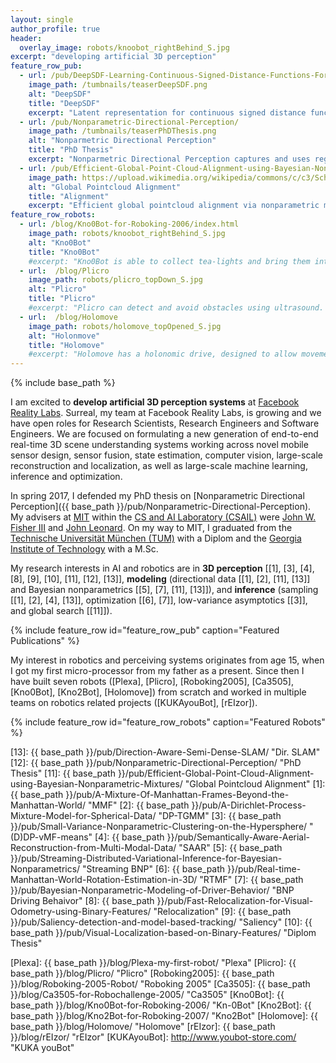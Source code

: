 ```yaml
---
layout: single
author_profile: true
header:
  overlay_image: robots/knoobot_rightBehind_S.jpg
excerpt: "developing artificial 3D perception"
feature_row_pub:
  - url: /pub/DeepSDF-Learning-Continuous-Signed-Distance-Functions-For-Shape-Representation/
    image_path: /tumbnails/teaserDeepSDF.png
    alt: "DeepSDF"
    title: "DeepSDF"
    excerpt: "Latent representation for continuous signed distance functions to represent 3D shapes."
  - url: /pub/Nonparametric-Directional-Perception/
    image_path: /tumbnails/teaserPhDThesis.png
    alt: "Nonparmetric Directional Perception"
    title: "PhD Thesis"
    excerpt: "Nonparmetric Directional Perception captures and uses regularities of man-made environments revealed in their surface normal distribution."
  - url: /pub/Efficient-Global-Point-Cloud-Alignment-using-Bayesian-Nonparametric-Mixtures/
    image_path: https://upload.wikimedia.org/wikipedia/commons/c/c3/Schlegel_wireframe_600-cell_vertex-centered.png
    alt: "Global Pointcloud Alignment"
    title: "Alignment"
    excerpt: "Efficient global pointcloud alignment via nonparametric mixtures and branch-and-bound search over rotation and translation space."
feature_row_robots:
  - url: /blog/Kno0Bot-for-Roboking-2006/index.html
    image_path: robots/knoobot_rightBehind_S.jpg
    alt: "Kno0Bot"
    title: "Kno0Bot"
    #excerpt: "Kno0Bot is able to collect tea-lights and bring them into its home base as well as to follow lines."
  - url:  /blog/Plicro
    image_path: robots/plicro_topDown_S.jpg
    alt: "Plicro"
    title: "Plicro"
    #excerpt: "Plicro can detect and avoid obstacles using ultrasound. This was my second robot."
  - url:  /blog/Holomove
    image_path: robots/holomove_topOpened_S.jpg
    alt: "Holonmove"
    title: "Holomove"
    #excerpt: "Holomove has a holonomic drive, designed to allow movement in any direction without having to rotate."
---
```

{% include base_path %}

I am excited to **develop artificial 3D perception systems** at
[Facebook Reality Labs](https://www.oculus.com/research/). 
Surreal, my team at Facebook Reality Labs, is growing and we have open roles for
Research Scientists, Research Engineers and Software Engineers. We are focused
on formulating a new generation of end-to-end real-time 3D scene understanding
systems working across novel mobile sensor design, sensor fusion, state
estimation, computer vision, large-scale reconstruction and localization, as
well as large-scale machine learning, inference and optimization.

In spring 2017, I defended my PhD thesis on [Nonparametric Directional Perception]({{ base_path }}/pub/Nonparametric-Directional-Perception). 
My advisers at [MIT](http://www.mit.edu/) 
within the [CS and AI Laboratory (CSAIL)](http://www.csail.mit.edu/)
were [John W. Fisher III](http://people.csail.mit.edu/fisher/)
and [John Leonard](http://groups.csail.mit.edu/marine/wiki/index.php?title=Main_Page#Prof_John_J_Leonard).
On my way to MIT, I graduated from the [Technische Universität München (TUM)](http://www.tum.de) with a Diplom and the [Georgia Institute of Technology](http://www.gatech.edu/) with a
M.Sc. 

[comment]: <> (I am very grateful for the many friends, advisors and my family which support me on this journey.)
[comment]: <> (### developing artificial 3D perception)

My research interests in AI and robotics are in **3D perception** [[1], [3], [4], [8], [9], [10], [11], [12], [13]], 
**modeling** (directional data [[1], [2], [11], [13]] and Bayesian nonparametrics [[5], [7], [11], [13]]), 
and **inference** (sampling [[1], [2], [4], [13]], optimization [[6],
[7]], low-variance asymptotics [[3]], and global search [[11]]). 

{% include feature_row id="feature_row_pub" caption="Featured Publications" %}

My interest in robotics and perceiving systems originates from age 15, when
I got my first micro-processor from my father as a present. Since then
I have built seven robots ([Plexa], [Plicro], [Roboking2005], [Ca3505],
[Kno0Bot], [Kno2Bot], [Holomove]) from scratch and worked in multiple teams on
robotics related projects ([KUKAyouBot], [rEIzor]). 

{% include feature_row id="feature_row_robots" caption="Featured Robots" %}


[13]: {{ base_path }}/pub/Direction-Aware-Semi-Dense-SLAM/  "Dir. SLAM"
[12]: {{ base_path }}/pub/Nonparametric-Directional-Perception/ "PhD Thesis"
[11]: {{ base_path }}/pub/Efficient-Global-Point-Cloud-Alignment-using-Bayesian-Nonparametric-Mixtures/  "Global Pointcloud Alignment"
[1]: {{ base_path }}/pub/A-Mixture-Of-Manhattan-Frames-Beyond-the-Manhattan-World/ "MMF"
[2]: {{ base_path }}/pub/A-Dirichlet-Process-Mixture-Model-for-Spherical-Data/ "DP-TGMM"
[3]: {{ base_path }}/pub/Small-Variance-Nonparametric-Clustering-on-the-Hypersphere/ "(D)DP-vMF-means"
[4]: {{ base_path }}/pub/Semantically-Aware-Aerial-Reconstruction-from-Multi-Modal-Data/ "SAAR"
[5]: {{ base_path }}/pub/Streaming-Distributed-Variational-Inference-for-Bayesian-Nonparametrics/ "Streaming BNP"
[6]: {{ base_path }}/pub/Real-time-Manhattan-World-Rotation-Estimation-in-3D/ "RTMF"
[7]: {{ base_path }}/pub/Bayesian-Nonparametric-Modeling-of-Driver-Behavior/ "BNP Driving Behaivor"
[8]: {{ base_path }}/pub/Fast-Relocalization-for-Visual-Odometry-using-Binary-Features/ "Relocalization"
[9]: {{ base_path }}/pub/Saliency-detection-and-model-based-tracking/ "Saliency"
[10]: {{ base_path }}/pub/Visual-Localization-based-on-Binary-Features/ "Diplom Thesis"


[Plexa]: {{ base_path }}/blog/Plexa-my-first-robot/ "Plexa"
[Plicro]: {{ base_path }}/blog/Plicro/ "Plicro"
[Roboking2005]: {{ base_path }}/blog/Roboking-2005-Robot/ "Roboking 2005"
[Ca3505]: {{ base_path }}/blog/Ca3505-for-Robochallenge-2005/ "Ca3505"
[Kno0Bot]: {{ base_path }}/blog/Kno0Bot-for-Roboking-2006/ "Kn-0Bot"
[Kno2Bot]: {{ base_path }}/blog/Kno2Bot-for-Roboking-2007/ "Kno2Bot"
[Holomove]: {{ base_path }}/blog/Holomove/ "Holomove"
[rEIzor]: {{ base_path }}/blog/rEIzor/ "rEIzor"
[KUKAyouBot]: http://www.youbot-store.com/ "KUKA youBot"

